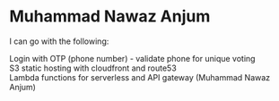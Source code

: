 # Muhammad Nawaz Anjum

I can go with the following:

Login with OTP (phone number) - validate phone for unique voting  
S3 static hosting with cloudfront and route53  
Lambda functions for serverless and API gateway  (Muhammad Nawaz Anjum)
